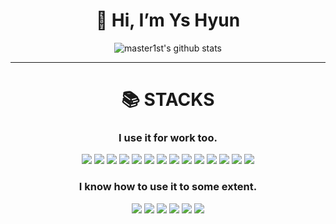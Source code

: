<div align=center><h1>👋 Hi, I’m Ys Hyun </h1></div>
<div align=center>



![master1st's github stats](https://github-readme-stats.vercel.app/api?username=master1st&show_icons=true&theme=vision-friendly-dark)
</div>

<hr>
<div align=center><h1>📚 STACKS</h1>

<h3>I use it for work too.</h3>
<img src="https://img.shields.io/badge/argocd-34D058?style=for-the-badge&logo=argocd&logoColor=white">
<img src="https://img.shields.io/badge/kubernetes-326CE5?style=for-the-badge&logo=kubernetes&logoColor=white">
<img src="https://img.shields.io/badge/AWS%20Certified%20Solutions%20Architect-232F3E?style=for-the-badge&logo=amazon-aws&logoColor=white">
<img src="https://img.shields.io/badge/AWS%20Certified%20Developer-232F3E?style=for-the-badge&logo=amazon-aws&logoColor=white">
<img src="https://img.shields.io/badge/AWS%20Certified%20SysOps%20Administrator-232F3E?style=for-the-badge&logo=amazon-aws&logoColor=white">
<img src="https://img.shields.io/badge/Virtual%20Machine-336791?style=for-the-badge&logo=virtualbox&logoColor=white">
<img src="https://img.shields.io/badge/VMware-607078?style=for-the-badge&logo=vmware&logoColor=white">
<img src="https://img.shields.io/badge/Hyper%20V-0078D4?style=for-the-badge&logo=microsoft-hyper-v&logoColor=white">
<img src="https://img.shields.io/badge/Terraform-623CE4?style=for-the-badge&logo=terraform&logoColor=white">
<img src="https://img.shields.io/badge/HashiCorp%20Vault-223122?style=for-the-badge&logo=vault&logoColor=white">
<img src="https://img.shields.io/badge/HashiCorp%20Consul-2778A7?style=for-the-badge&logo=consul&logoColor=white">
<img src="https://img.shields.io/badge/javascript-F7DF1E?style=for-the-badge&logo=javascript&logoColor=black">
<img src="https://img.shields.io/badge/react-61DAFB?style=for-the-badge&logo=react&logoColor=black">
<img src="https://img.shields.io/badge/reactnative-61DAFB?style=for-the-badge&logo=react&logoColor=black">
<h3>I know how to use it to some extent.</h3>
<img src="https://img.shields.io/badge/styled-component-DB7093?style=for-the-badge&logo=styledcomponent&logoColor=white">
<img src="https://img.shields.io/badge/redux-764ABC?style=for-the-badge&logo=redux&logoColor=white">
<img src="https://img.shields.io/badge/mysql-4479A1?style=for-the-badge&logo=mysql&logoColor=white">
<img src="https://img.shields.io/badge/java-000000?style=for-the-badge&logo=java&logoColor=white">
<img src="https://img.shields.io/badge/python-3776AB?style=for-the-badge&logo=python&logoColor=white">
<img src="https://img.shields.io/badge/c-A8B9CC?style=for-the-badge&logo=c&logoColor=white">
</div>
